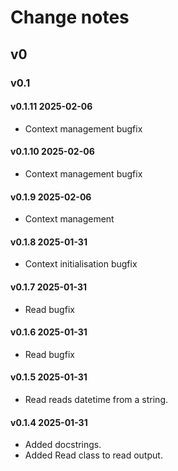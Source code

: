 # Change notes

## v0

### v0.1

#### v0.1.11 2025-02-06

- Context management bugfix

#### v0.1.10 2025-02-06

- Context management bugfix

#### v0.1.9 2025-02-06

- Context management

#### v0.1.8 2025-01-31

- Context initialisation bugfix

#### v0.1.7 2025-01-31

- Read bugfix

#### v0.1.6 2025-01-31

- Read bugfix

#### v0.1.5 2025-01-31

- Read reads datetime from a string.

#### v0.1.4 2025-01-31

- Added docstrings.
- Added Read class to read output.

